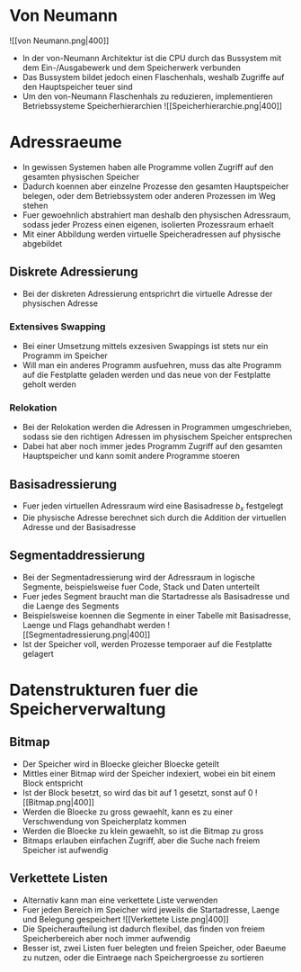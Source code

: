 # Von Neumann
![[von Neumann.png|400]]
- In der von-Neumann Architektur ist die CPU durch das Bussystem mit dem Ein-/Ausgabewerk und dem Speicherwerk verbunden
- Das Bussystem bildet jedoch einen Flaschenhals, weshalb Zugriffe auf den Hauptspeicher teuer sind
- Um den von-Neumann Flaschenhals zu reduzieren, implementieren Betriebssysteme Speicherhierarchien
![[Speicherhierarchie.png|400]]
# Adressraeume
- In gewissen Systemen haben alle Programme vollen Zugriff auf den gesamten physischen Speicher
- Dadurch koennen aber einzelne Prozesse den gesamten Hauptspeicher belegen, oder dem Betriebssystem oder anderen Prozessen im Weg stehen
- Fuer gewoehnlich abstrahiert man deshalb den physischen Adressraum, sodass jeder Prozess einen eigenen, isolierten Prozessraum erhaelt
- Mit einer Abbildung werden virtuelle Speicheradressen auf physische abgebildet
## Diskrete Adressierung
- Bei der diskreten Adressierung entsprichrt die virtuelle Adresse der physischen Adresse
### Extensives Swapping
- Bei einer Umsetzung mittels exzesiven Swappings ist stets nur ein Programm im Speicher
- Will man ein anderes Programm ausfuehren, muss das alte Programm auf die Festplatte geladen werden und das neue von der Festplatte geholt werden
### Relokation
- Bei der Relokation werden die Adressen in Programmen umgeschrieben, sodass sie den richtigen Adressen im physischem Speicher entsprechen
- Dabei hat aber noch immer jedes Programm Zugriff auf den gesamten Hauptspeicher und kann somit andere Programme stoeren
## Basisadressierung
- Fuer jeden virtuellen Adressraum wird eine Basisadresse $b_x$ festgelegt
- Die physische Adresse berechnet sich durch die Addition der virtuellen Adresse und der Basisadresse
## Segmentaddressierung
- Bei der Segmentadressierung wird der Adressraum in logische Segmente, beispielsweise fuer Code, Stack und Daten unterteilt
- Fuer jedes Segment braucht man die Startadresse als Basisadresse und die Laenge des Segments
- Beispielsweise koennen die Segmente in einer Tabelle mit Basisadresse, Laenge und Flags gehandhabt werden
![[Segmentadressierung.png|400]]
- Ist der Speicher voll, werden Prozesse temporaer auf die Festplatte gelagert
# Datenstrukturen fuer die Speicherverwaltung
## Bitmap
- Der Speicher wird in Bloecke gleicher Bloecke geteilt
- Mittles einer Bitmap wird der Speicher indexiert, wobei ein bit einem Block entspricht
- Ist der Block besetzt, so wird das bit auf $1$ gesetzt, sonst auf $0$
![[Bitmap.png|400]]
- Werden die Bloecke zu gross gewaehlt, kann es zu einer Verschwendung von Speicherplatz kommen
- Werden die Bloecke zu klein gewaehlt, so ist die Bitmap zu gross
- Bitmaps erlauben einfachen Zugriff, aber die Suche nach freiem Speicher ist aufwendig
## Verkettete Listen
- Alternativ kann man eine verkettete Liste verwenden
- Fuer jeden Bereich im Speicher wird jeweils die Startadresse, Laenge und Belegung gespeichert
![[Verkettete Liste.png|400]]
- Die Speicheraufteilung ist dadurch flexibel, das finden von freiem Speicherbereich aber noch immer aufwendig
- Besser ist, zwei Listen fuer belegten und freien Speicher, oder Baeume zu nutzen, oder die Eintraege nach Speichergroesse zu sortieren